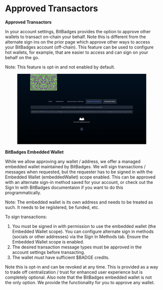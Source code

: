 # Approved Transactors

**Approved Transactors**

In your account settings, BitBadges provides the option to approve other wallets to transact on-chain your behalf. Note this is different from the alternate sign ins on the prior page which approve other ways to access your BitBadges account (off-chain). This feature can be used to configure hot wallets, for example, that are easier to access and can sign on your behalf on the go.

Note: This feature is opt-in and not enabled by default.

<figure><img src="../../../.gitbook/assets/image (2) (1) (1) (1) (1) (1) (1) (1) (1) (1) (1) (1) (1) (1) (1) (1) (1) (1) (1) (1) (1) (1) (1) (1) (1) (1).png" alt=""><figcaption></figcaption></figure>

**BitBadges Embedded Wallet**

While we allow approving any wallet / address, we offer a managed embedded wallet maintained by BitBadges. We will sign transactions / messages when requested, but the requester has to be signed in with the Embedded Wallet (embeddedWallet) scope enabled. This can be approved with an alternate sign-in method saved for your account, or check out the Sign In with BitBadges documentaion if you want to do this programmatically.

Note: The embedded wallet is its own address and needs to be treated as such. It needs to be registered, be funded, etc.

To sign transactions:

1. You must be signed in with permission to use the embedded wallet (the Embedded Wallet scope). You can configure alternate sign in methods (socials or other addresses) via the Sign In Methods tab. Ensure the Embedded Wallet scope is enabled.
2. The desired transaction message types must be approved in the account settings before transacting.
3. The wallet must have sufficient $BADGE credits.

Note this is opt-in and can be revoked at any time. This is provided as a way to trade off centralization / trust for enhanced user experience but is completely optional. Also note that the BitBadges embedded wallet is not the only option. We provide the functionality for you to approve any wallet.
